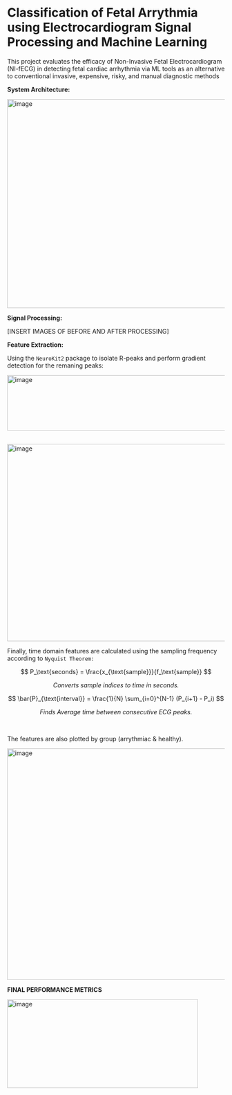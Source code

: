# Classification of Fetal Arrythmia using Electrocardiogram Signal Processing and Machine Learning

This project evaluates the efficacy of Non-Invasive Fetal Electrocardiogram (NI-fECG) in detecting fetal cardiac arrhythmia via ML tools as an alternative to conventional invasive, expensive, risky, and manual diagnostic methods 


**System Architecture:**

<img width="860" height="483" alt="image" src="https://github.com/user-attachments/assets/041bcdf4-21f6-40dc-ae66-ab24d4bced38" />

**Signal Processing:**

[INSERT IMAGES OF BEFORE AND AFTER PROCESSING]

**Feature Extraction:**

Using the `NeuroKit2` package to isolate R-peaks and perform gradient detection for the remaning peaks:

<img width="810" height="128" alt="image" src="https://github.com/user-attachments/assets/3bc3300f-3211-4608-98ee-3ca8bbbf462f" /> <br/> <br/>

<img width="591" height="456" alt="image" src="https://github.com/user-attachments/assets/7b1a4f12-a3cf-4427-aa72-fc57926ba686" /> <br/>


Finally, time domain features are calculated using the sampling frequency according to `Nyquist Theorem:` <br/>


$$
P_\text{seconds} = \frac{x_{\text{sample}}}{f_\text{sample}}
$$
<p align="center"><em>Converts sample indices to time in seconds.</em></p>


$$
\bar{P}_{\text{interval}} = \frac{1}{N} \sum_{i=0}^{N-1} (P_{i+1} - P_i)
$$
<p align="center"><em>Finds Average time between consecutive ECG peaks.</em></p><br/>


The features are also plotted by group (arrythmiac & healthy). 

<img width="895" height="535" alt="image" src="https://github.com/user-attachments/assets/372fe6f6-baa2-434a-975a-e104d476511b" />


**FINAL PERFORMANCE METRICS**

<img width="442" height="205" alt="image" src="https://github.com/user-attachments/assets/f7236262-56a8-489b-a1fd-9612186e0370" />





